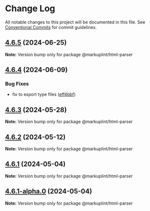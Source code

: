 # Change Log

All notable changes to this project will be documented in this file.
See [Conventional Commits](https://conventionalcommits.org) for commit guidelines.

## [4.6.5](https://github.com/markuplint/markuplint/compare/@markuplint/html-parser@4.6.4...@markuplint/html-parser@4.6.5) (2024-06-25)

**Note:** Version bump only for package @markuplint/html-parser

## [4.6.4](https://github.com/markuplint/markuplint/compare/@markuplint/html-parser@4.6.3...@markuplint/html-parser@4.6.4) (2024-06-09)

### Bug Fixes

- fix to export type files ([eff4bbf](https://github.com/markuplint/markuplint/commit/eff4bbfd127574809dc5e15d7cafe87699758ee0))

## [4.6.3](https://github.com/markuplint/markuplint/compare/@markuplint/html-parser@4.6.2...@markuplint/html-parser@4.6.3) (2024-05-28)

**Note:** Version bump only for package @markuplint/html-parser

## [4.6.2](https://github.com/markuplint/markuplint/compare/@markuplint/html-parser@4.6.1...@markuplint/html-parser@4.6.2) (2024-05-12)

**Note:** Version bump only for package @markuplint/html-parser

## [4.6.1](https://github.com/markuplint/markuplint/compare/@markuplint/html-parser@4.6.1-alpha.0...@markuplint/html-parser@4.6.1) (2024-05-04)

**Note:** Version bump only for package @markuplint/html-parser

## [4.6.1-alpha.0](https://github.com/markuplint/markuplint/compare/@markuplint/html-parser@4.6.0...@markuplint/html-parser@4.6.1-alpha.0) (2024-05-04)

**Note:** Version bump only for package @markuplint/html-parser
